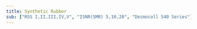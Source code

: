 ```yaml
---
title: Synthetic Rubber
sub: ["RSS I,II,III,IV,V", "ISNR(SMR) 5,10,20", "Desmocoll 540 Series"]
---
```

